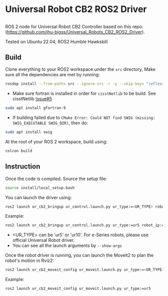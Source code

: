 # Universal Robot CB2 ROS2 Driver

## 
ROS 2 node for Universal Robot CB2 Controller based on this repo: (https://github.com/jhu-bigss/Universal_Robots_CB2_ROS2_Driver).

Tested on Ubuntu 22.04, ROS2 Humble Hawksbill

## Build
Clone everything to your ROS2 workspace under the `src` directory,
Make sure all the dependencies are met by running:

```bash
rosdep install --from-paths src --ignore-src -r -y --skip-keys "reflexxes_type2"
```

* Make sure fortran is installed in order for `cisstNetlib` to be build. See cisstNetlib [Issue#5](https://github.com/jhu-cisst/cisstNetlib/issues/5#issuecomment-1169452231)
```bash
sudo apt install gfortran-9
```
* If building failed due to `CMake Error: Could NOT find SWIG (missing: SWIG_EXECUTABLE SWIG_DIR)`, then do:
```bash
sudo apt install swig
```

At the root of your ROS 2 workspace, build using:
```bash
colcon build
```

## Instruction

Once the code is compiled. Source the setup file:
```bash
source install/local_setup.bash
```

You can launch the driver using:
```bash
ros2 launch ur_cb2_bringup ur_control.launch.py ur_type:=<UR_TYPE> robot_ip:=<IP_OF_THE_ROBOT> use_fake_hardware:=<true/false> launch_rviz:=<true/false>
```
Example:
```bash
ros2 launch ur_cb2_bringup ur_control.launch.py ur_type:=ur5 robot_ip:=127.0.0.1 use_fake_hardware:=true launch_rviz:=true
```
- <UR_TYPE> can be 'ur5' or 'ur10'. For e-Series robots, please use official Universal Robot driver.
- You can see all the launch arguments by `--show-args`

Once the robot driver is running, you can launch the Moveit2 to plan the robot's motion in Rviz2:
```bash
ros2 launch ur_cb2_moveit_config ur_moveit.launch.py ur_type:=<UR_TYPE>
```
Example:
```bash
ros2 launch ur_cb2_moveit_config ur_moveit.launch.py ur_type:=ur5
```